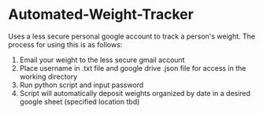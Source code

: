 # Automated-Weight-Tracker

Uses a less secure personal google account to track a person's weight.  The process for using this is as follows:

1. Email your weight to the less secure gmail account
2. Place username in .txt file and google drive .json file for access in the working directory
3. Run python script and input password
4. Script will automatically deposit weights organized by date in a desired google sheet (specified location tbd)